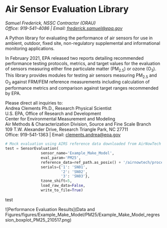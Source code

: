 # Air Sensor Evaluation Library

*Samuel Frederick, NSSC Contractor (ORAU)*\
*Office: 919-541-4086 | Email: frederick.samuel@epa.gov*

A Python library for evaluating the performance of air sensors for use in
ambient, outdoor, fixed site, non-regulatory supplemental and informational
monitoring applications.

In February 2021, EPA released two reports detailing recommended
performance testing protocols, metrics, and target values for
the evaluation of sensors measuring either fine particulate matter (PM<sub>2.5</sub>)
or ozone (O<sub>3</sub>). This library provides modules for testing air sensors
measuring PM<sub>2.5</sub> and O<sub>3</sub> against FRM/FEM reference
measurements including calculation of performance metrics and comparison against
target ranges recommended by EPA.


Please direct all inquiries to:\
Andrea Clements Ph.D., Research Physical Scientist\
U.S. EPA, Office of Research and Development\
Center for Environmental Measurement and Modeling\
Air Methods & Characterization Division, Source and Fine Scale Branch\
109 T.W. Alexander Drive, Research Triangle Park, NC  27711\
Office: 919-541-1363 | Email: clements.andrea@epa.gov

```python
# Mock evaluation using AIRS reference data downloaded from AirNowTech
test = SensorEvaluation(
                sensor_name='Example_Make_Model',
                eval_param='PM25',
                reference_data=ref_path.as_posix() + '/airnowtech/processed',
                serials={'1': 'SN01',
                         '2': 'SN02',
                         '3': 'SN03'},
                tzone_shift=5,
                load_raw_data=False,
                write_to_file=True)
```
test

![Performance Evaluation Results](Data and Figures/figures/Example_Make_Model/PM25/Example_Make_Model_regression_boxplot_PM25_210517.png)
